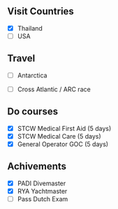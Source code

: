 ## Visit Countries
- [x] Thailand
- [ ] USA

## Travel
- [ ] Antarctica
- [ ] Cross Atlantic / ARC race


## Do courses
- [x] STCW Medical First Aid (5 days)
- [x] STCW Medical Care (5 days)
- [x] General Operator GOC (5 days)

## Achivements
- [x] PADI Divemaster
- [x] RYA Yachtmaster
- [ ] Pass Dutch Exam
